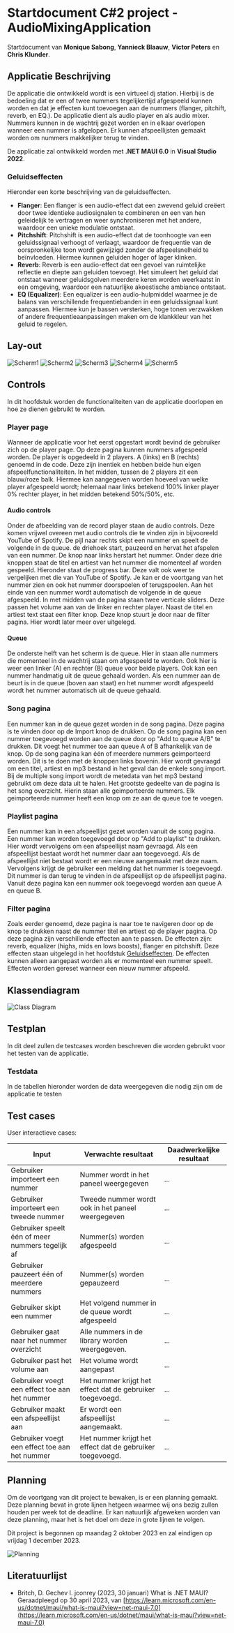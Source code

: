 # Startdocument C#2 project - AudioMixingApplication

Startdocument van **Monique Sabong**, **Yannieck Blaauw**, **Victor Peters** en **Chris Klunder**.

## Applicatie Beschrijving

De applicatie die ontwikkeld wordt is een virtueel dj station. Hierbij is de bedoeling dat er een of twee nummers tegelijkertijd afgespeeld kunnen worden en dat je effecten kunt toevoegen aan de nummers (flanger, pitchift, reverb, en EQ.). De applicatie dient als audio player en als audio mixer. Nummers kunnen in de wachtrij gezet worden en in elkaar overlopen wanneer een nummer is afgelopen. Er kunnen afspeellijsten gemaakt worden om nummers makkelijker terug te vinden.

De applicatie zal ontwikkeld worden met **.NET MAUI 6.0** in **Visual Studio 2022**.

### Geluidseffecten

Hieronder een korte beschrijving van de geluidseffecten.

- **Flanger**: Een flanger is een audio-effect dat een zwevend geluid creëert door twee identieke audiosignalen te combineren en een van hen geleidelijk te vertragen en weer synchroniseren met het andere, waardoor een unieke modulatie ontstaat.
- **Pitchshift**: Pitchshift is een audio-effect dat de toonhoogte van een geluidssignaal verhoogt of verlaagt, waardoor de frequentie van de oorspronkelijke toon wordt gewijzigd zonder de afspeelsnelheid te beïnvloeden. Hiermee kunnen geluiden hoger of lager klinken.
- **Reverb**: Reverb is een audio-effect dat een gevoel van ruimtelijke reflectie en diepte aan geluiden toevoegt. Het simuleert het geluid dat ontstaat wanneer geluidsgolven meerdere keren worden weerkaatst in een omgeving, waardoor een natuurlijke akoestische ambiance ontstaat.
- **EQ (Equalizer)**: Een equalizer is een audio-hulpmiddel waarmee je de balans van verschillende frequentiebanden in een geluidssignaal kunt aanpassen. Hiermee kun je bassen versterken, hoge tonen verzwakken of andere frequentieaanpassingen maken om de klankkleur van het geluid te regelen.

## Lay-out

![Scherm1](img/Scherm%201.png "Scherm 1")
![Scherm2](img/Scherm%202.png "Scherm 2")
![Scherm3](img/Scherm%203.png "Scherm 3")
![Scherm4](img/Scherm%204.png "Scherm 4")
![Scherm5](img/Scherm%205.png "Scherm 5")

## Controls

In dit hoofdstuk worden de functionaliteiten van de applicatie doorlopen en hoe ze dienen gebruikt te worden.

### Player page

Wanneer de applicatie voor het eerst opgestart wordt bevind de gebruiker zich op de player page. Op deze pagina kunnen nummers afgespeeld worden. De player is opgedeeld in 2 players. A (links) en B (rechts) genoemd in de code. Deze zijn inentiek en hebben beide hun eigen afspeelfunctionaliteiten. In het midden, tussen de 2 players zit een blauw/roze balk. Hiermee kan aangegeven worden hoeveel van welke player afgespeeld wordt; helemaal naar links betekend 100% linker player 0% rechter player, in het midden betekend 50%/50%, etc.

#### Audio controls

Onder de afbeelding van de record player staan de audio controls. Deze komen vrijwel overeen met audio controls die te vinden zijn in bijvooreeld YouTube of Spotify. De pijl naar rechts skipt een nummer en speelt de volgende in de queue. de driehoek start, pauzeerd en hervat het afspelen van een nummer. De knop naar links herstart het nummer. Onder deze drie knoppen staat de titel en artiest van het nummer die momenteel af worden gespeeld. Hieronder staat de progress bar. Deze valt ook weer te vergelijken met die van YouTube of Spotify. Je kan er de voortgang van het nummer zien en ook het nummer doorspoelen of terugspoelen. Aan het einde van een nummer wordt automatisch de volgende in de queue afgespeeld. In met midden van de pagina staan twee verticale sliders. Deze passen het volume aan van de linker en rechter player. Naast de titel en artiest text staat een filter knop. Deze knop stuurt je door naar de filter pagina. Hier wordt later meer over uitgelegd.

#### Queue

De onderste helft van het scherm is de queue. Hier in staan alle nummers die momenteel in de wachtrij staan om afgespeeld te worden. Ook hier is weer een linker (A) en rechter (B) queue voor beide players. Ook kan een nummer handmatig uit de queue gehaald worden. Als een nummer aan de beurt is in de queue (boven aan staat) en het nummer wordt afgespeeld wordt het nummer automatisch uit de queue gehaald.

### Song pagina

Een nummer kan in de queue gezet worden in de song pagina. Deze pagina is te vinden door op de Import knop de drukken. Op de song pagina kan een nummer toegevoegd worden aan de queue door op "Add to queue A/B" te drukken. Dit voegt het nummer toe aan queue A of B afhankelijk van de knop. Op de song pagina kan één of meerdere nummers geimporteerd worden. Dit is te doen met de knoppen links bovenin. Hier wordt gevraagd om een titel, artiest en mp3 bestand in het geval dan de enkele song import. Bij de multiple song import wordt de metedata van het mp3 bestand gebruikt om deze data uit te halen. Het grootste gedeelte van de pagina is het song overzicht. Hierin staan alle geimporteerde nummers. Elk geimporteerde nummer heeft een knop om ze aan de queue toe te voegen.

### Playlist pagina

Een nummer kan in een afspeellijst gezet worden vanuit de song pagina. Een nummer kan worden toegevoegd door op "Add to playlist" te drukken. Hier wordt vervolgens om een afspeellijst naam gevraagd. Als een afspeellijst bestaat wordt het nummer daar aan toegevoegd. Als de afspeellijst niet bestaat wordt er een nieuwe aangemaakt met deze naam. Vervolgens krijgt de gebruiker een melding dat het nummer is toegevoegd. Dit nummer is dan terug te vinden in de afspeellijst op de afspeellijst pagina. Vanuit deze pagina kan een nummer ook toegevoegd worden aan queue A en queue B.

### Filter pagina

Zoals eerder genoemd, deze pagina is naar toe te navigeren door op de knop te drukken naast de nummer titel en artiest op de player pagina. Op deze pagina zijn verschillende effecten aan te passen. De effecten zijn: reverb, equalizer (highs, mids en lows boosts), flanger en pitchshift. Deze effecten staan uitgelegd in het hoofdstuk [Geluidseffecten](#geluidseffecten). De effecten kunnen alleen aangepast worden als er momenteel een nummer speelt. Effecten worden gereset wanneer een nieuw nummer afspeeld.

## Klassendiagram

![Class Diagram](img/classdiagram.png "First Version of the class diagram")

## Testplan

In dit deel zullen de testcases worden beschreven die worden gebruikt voor het testen van de applicatie.

### Testdata

In de tabellen hieronder worden de data weergegeven die nodig zijn om de applicatie te testen

## Test cases

User interactieve cases:

| Input                                              | Verwachte resultaat                                       | Daadwerkelijke resultaat |
| -------------------------------------------------- | --------------------------------------------------------- | ------------------------ |
| Gebruiker importeert een nummer                    | Nummer wordt in het paneel weergegeven                    | ...                      |
| Gebruiker importeert een tweede nummer             | Tweede nummer wordt ook in het paneel weergegeven         | ...                      |
| Gebruiker speelt één of meer nummers tegelijk af | Nummer(s) worden afgespeeld                               | ...                      |
| Gebruiker pauzeert één of meerdere nummers       | Nummer(s) worden gepauzeerd                               | ...                      |
| Gebruiker skipt een nummer                         | Het volgend nummer in de queue wordt afgespeeld           | ...                      |
| Gebruiker gaat naar het nummer overzicht           | Alle nummers in de library worden weergegeven.            | ...                      |
| Gebruiker past het volume aan                      | Het volume wordt aangepast                                | ...                      |
| Gebruiker voegt een effect toe aan het nummer      | Het nummer krijgt het effect dat de gebruiker toegevoegd. | ...                      |
| Gebruiker maakt een afspeellijst aan               | Er wordt een afspeellijst aangemaakt.                     | ...                      |
| Gebruiker voegt een effect toe aan het nummer      | Het nummer krijgt het effect dat de gebruiker toegevoegd. | ...                      |

## Planning

Om de voortgang van dit project te bewaken, is er een planning gemaakt. Deze planning bevat in grote lijnen hetgeen waarmee wij ons bezig zullen houden per week tot de deadline. Er kan natuurlijk afgeweken worden van deze planning, maar het is het doel om deze in grote lijnen te volgen.

Dit project is begonnen op maandag 2 oktober 2023 en zal eindigen op vrijdag 1 december 2023.

![Planning](img/planning.png "Project planning")

## Literatuurlijst

- Britch, D. Gechev I. jconrey (2023, 30 januari) What is .NET MAUI? Geraadpleegd op 30 april 2023, van [https://learn.microsoft.com/en-us/dotnet/maui/what-is-maui?view=net-maui-7.0](https://learn.microsoft.com/en-us/dotnet/maui/what-is-maui?view=net-maui-7.0)
